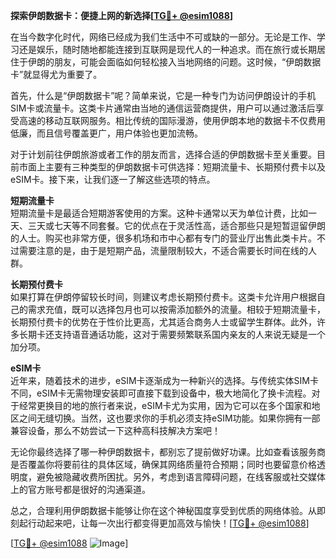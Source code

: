 **探索伊朗数据卡：便捷上网的新选择[[TG💪+ @esim1088](https://t.me/s/esim1088)]**

在当今数字化时代，网络已经成为我们生活中不可或缺的一部分。无论是工作、学习还是娱乐，随时随地都能连接到互联网是现代人的一种追求。而在旅行或长期居住于伊朗的朋友，可能会面临如何轻松接入当地网络的问题。这时候，“伊朗数据卡”就显得尤为重要了。

首先，什么是“伊朗数据卡”呢？简单来说，它是一种专门为访问伊朗设计的手机SIM卡或流量卡。这类卡片通常由当地的通信运营商提供，用户可以通过激活后享受高速的移动互联网服务。相比传统的国际漫游，使用伊朗本地的数据卡不仅费用低廉，而且信号覆盖更广，用户体验也更加流畅。

对于计划前往伊朗旅游或者工作的朋友而言，选择合适的伊朗数据卡至关重要。目前市面上主要有三种类型的伊朗数据卡可供选择：短期流量卡、长期预付费卡以及eSIM卡。接下来，让我们逐一了解这些选项的特点。

**短期流量卡**  
短期流量卡是最适合短期游客使用的方案。这种卡通常以天为单位计费，比如一天、三天或七天等不同套餐。它的优点在于灵活性高，适合那些只是短暂逗留伊朗的人士。购买也非常方便，很多机场和市中心都有专门的营业厅出售此类卡片。不过需要注意的是，由于是短期产品，流量限制较大，不适合需要长时间在线的人群。

**长期预付费卡**  
如果打算在伊朗停留较长时间，则建议考虑长期预付费卡。这类卡允许用户根据自己的需求充值，既可以选择包月也可以按需添加额外的流量。相较于短期流量卡，长期预付费卡的优势在于性价比更高，尤其适合商务人士或留学生群体。此外，许多长期卡还支持语音通话功能，这对于需要频繁联系国内亲友的人来说无疑是一个加分项。

**eSIM卡**  
近年来，随着技术的进步，eSIM卡逐渐成为一种新兴的选择。与传统实体SIM卡不同，eSIM卡无需物理安装即可直接下载到设备中，极大地简化了换卡流程。对于经常更换目的地的旅行者来说，eSIM卡尤为实用，因为它可以在多个国家和地区之间无缝切换。当然，这也要求你的手机必须支持eSIM功能。如果你拥有一部兼容设备，那么不妨尝试一下这种高科技解决方案吧！

无论你最终选择了哪一种伊朗数据卡，都别忘了提前做好功课。比如查看该服务商是否覆盖你将要前往的具体区域，确保其网络质量符合预期；同时也要留意价格透明度，避免被隐藏收费所困扰。另外，考虑到语言障碍问题，在线客服或社交媒体上的官方账号都是很好的沟通渠道。

总之，合理利用伊朗数据卡能够让你在这个神秘国度享受到优质的网络体验。从即刻起行动起来吧，让每一次出行都变得更加高效与愉快！[[TG💪+ @esim1088](https://t.me/s/esim1088)]

[[TG💪+ @esim1088](https://t.me/s/esim1088) ![Image](https://i.postimg.cc/4NQfJmqS/Snipaste-2025-05-13-00-14-12.png)]